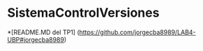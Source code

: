 # SistemaControlVersiones

*[README.MD del TP1] (https://github.com/jorgecba8989/LAB4-UBP#jorgecba8989)
